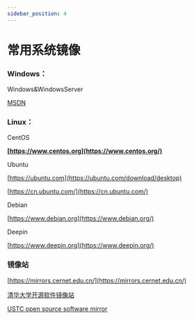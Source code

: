 ```yaml
---
sidebar_position: 4
---
```

# 常用系统镜像

### Windows：

Windows&WindowsServer

[MSDN](https://msdn.itellyou.cn/)

### Linux：

CentOS

**[https://www.centos.org](https://www.centos.org/)**

Ubuntu

[https://ubuntu.com](https://ubuntu.com/download/desktop)

[https://cn.ubuntu.com/](https://cn.ubuntu.com/)

Debian

[https://www.debian.org](https://www.debian.org/)

Deepin

[https://www.deepin.org](https://www.deepin.org/)

### 镜像站

[https://mirrors.cernet.edu.cn/](https://mirrors.cernet.edu.cn/)

[清华大学开源软件镜像站](https://mirrors.tuna.tsinghua.edu.cn/)

[USTC open source software mirror](https://mirrors.ustc.edu.cn/)
